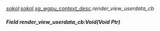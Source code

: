 _[sokol](../../modules/sokol/sokol-module.md):[sokol](../../modules/sokol/sokol-module.md).[sg\_wgpu\_context\_desc](../../modules/sokol/sokol-sg_wgpu_context_desc.md).render\_view\_userdata\_cb_
##### Field render\_view\_userdata\_cb:Void(Void Ptr)

